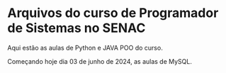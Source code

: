 # Arquivos do curso de Programador de Sistemas no SENAC

Aqui estão as aulas de Python e JAVA POO do curso.

Começando hoje dia 03 de junho de 2024, as aulas de MySQL.
